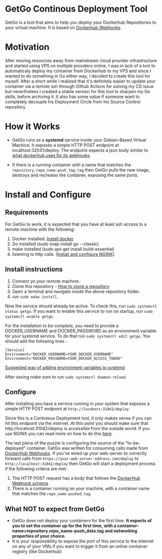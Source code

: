 # GetGo Continous Deployment Tool

GetGo is a tool that aims to help you deploy your Dockerhub Repositories to your virtual machine. It is based on [Dockerhub Webhooks](https://docs.docker.com/docker-hub/webhooks).

# Motivation
After moving resources away from mainstream cloud provider infrastructure and started using VPS on multiple providers online, I was in lack of a tool to automaticaly deploy my container from Dockerhub to my VPS and since I wanted to do something in Go either way, I decided to create this tool for myself. After a short while I realized that it's definitely easier to update your container via a remote ssh through Github Actions for solving my CD issue but nevertheless I created a stable version for this tool to sharpen my Go skills, before archiving it. It also has some value if someone want to completely decouple his Deployment Circle from his Source Control repository.

# How it Works

- GetGo runs as a **systemd** service inside your Debian-Based Virtual Machice. It exposes a simple HTTP POST endpoint at localhost:32041/deploy. The endpoint expects a json body similar to [what dockerhub uses for its webhooks](https://docs.docker.com/docker-hub/webhooks/#example-webhook-payload).

- If there is a running container with a name that matches the `repository.repo_name-push_tag.tag` then GetGo pulls the new image, destroys and recreates the container, exposing the same ports.

# Install and Configure

## Requirements

For GetGo to work, it is expected that you have at least ssh access to a remote machine with the following:

1. Docker installed. [Install docker](https://docs.docker.com/engine/install/ubuntu/)
2. Go installed (sudo snap install go --classic)
3. make installed (sudo apt-get install build-essential)
4. listening to http calls. ([Install and configure NGINX](https://ubuntu.com/tutorials/install-and-configure-nginx#1-overview))

## Install instructions

1. Connect yo your remote machine.
2. Clone this repository - [How to clone a repository](https://git-scm.com/book/en/v2/Git-Basics-Getting-a-Git-Repository)
3. Open a terminal and navigate inside the above repository folder.
4. run `sudo make install`.

Now the service should already be active. To check this, run `sudo systemctl status getgo`. If you want to enable this service to run on startup, run `sudo systemctl enable getgo`.

For the installation to be complete, you need to provide a DOCKER_USERNAME and DOCKER_PASSWORD as an environment variable for your systemd service. To do that run `sudo systemctl edit getgo`. You should add the following lines :

```
[Service]
Environment="DOCKER_USERNAME=YOUR_DOCKER_USERNAME"
Environment="DOCKER_PASSWORD=YOUR_DOCKER_ACCESS_TOKEN"`
```

[Suggested way of adding environment variables to systemd](https://serverfault.com/questions/413397/how-to-set-environment-variable-in-systemd-service)

After saving make sure to run `sudo systemctl daemon-reload`

## Configure

After installing you have a service running in your system that exposes a simple HTTP POST endpoint at `http://locahost:31042/deploy`.

Since this is a Continious Deployment tool, it only makes sense if you can hit this endpoint via the internet. At this point you should make sure that http://locahost:31042/deploy is accessible from the outside world. If you use NGINX you can read more on how to do this [here](https://docs.nginx.com/nginx/admin-guide/web-server/reverse-proxy/).

The last piece of the puzzle is configuring the source of the "to-be-deployed" container. GetGo was written for consuming calls made from [DockerHub Webhooks](https://docs.docker.com/docker-hub/webhooks).
If you've wired up your web-server to correctly forward calls from `https://your-web-server-address.com/deploy` to `http://localhost:31042/deploy` then GetGo will start a deployment process if the following criteria are met:

1. The HTTP POST request has a body that follows the [DockerHub Webhook schema](https://docs.docker.com/docker-hub/webhooks/#example-webhook-payload). 
2. There is a container running on your machine, with a container name that matches the `repo_name-pushed_tag`.


## What NOT to expect from GetGo

- GetGo does not deploy your containers for the first time. **It expects of you to set the container up for the first time, with a container-name=repository.repo_name-push_data.tag and networking properties of your choice.**
- It is your responsibility to expose the port of this service to the internet on any of your VMs if you want to trigger it from an online container registry (like Dockerhub)
